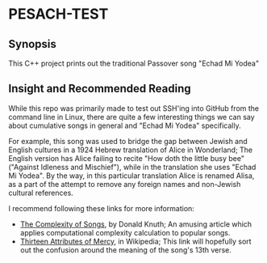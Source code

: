 # PESACH-TEST
## Synopsis
This C++ project prints out the traditional Passover song "Echad Mi Yodea"
## Insight and Recommended Reading
While this repo was primarily made to test out SSH'ing into GitHub from the command line in Linux, there are quite a few interesting things we can say about cumulative songs in general and "Echad Mi Yodea" specifically.

For example, this song was used to bridge the gap between Jewish and English cultures in a 1924 Hebrew translation of Alice in Wonderland; The English version has Alice failing to recite "How doth the little busy bee" ("Against Idleness and Mischief"), while in the translation she uses "Echad Mi Yodea". By the way, in this particular translation Alice is renamed Alisa, as a part of the attempt to remove any foreign names and non-Jewish cultural references.

I recommend following these links for more information:
* [The Complexity of Songs](http://fivedots.coe.psu.ac.th/Software.coe/242-535_ADA/Background/Readings/knuth_song_complexity.pdf), by Donald Knuth; An amusing article which applies computational complexity calculation to popular songs.
* [Thirteen Attributes of Mercy](https://he.wikipedia.org/wiki/%D7%A9%D7%9C%D7%A9_%D7%A2%D7%A9%D7%A8%D7%94_%D7%9E%D7%99%D7%93%D7%95%D7%AA), in Wikipedia; This link will hopefully sort out the confusion around the meaning of the song's 13th verse.
